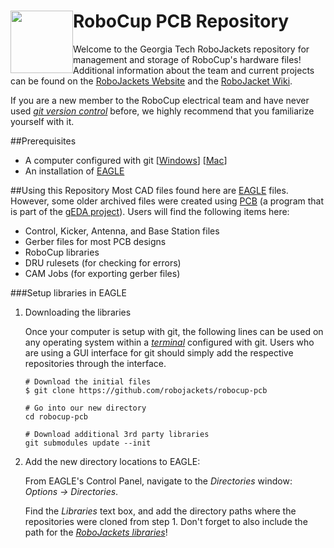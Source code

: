 <img src="https://dl.dropboxusercontent.com/s/ao3pe3n8npuxrfo/robobuzz-header.svg" height="100px" width="100px" style="float:left"/>RoboCup PCB Repository
===========
Welcome to the Georgia Tech RoboJackets repository for management and storage of RoboCup's hardware files! Additional information about the team and current projects can be found on the [RoboJackets Website](http://www.robojackets.org/teams/robocup/) and the [RoboJacket Wiki](http://wiki.robojackets.org/w/RoboCup).

If you are a new member to the RoboCup electrical team and have never used *[git version control](http://git-scm.com/)* before, we highly recommend that you familiarize yourself with it.

##Prerequisites
- A computer configured with git [[Windows](https://windows.github.com)] [[Mac](https://mac.github.com/)]
- An installation of [EAGLE](http://www.cadsoftusa.com/)

##Using this Repository
Most CAD files found here are [EAGLE](http://www.cadsoftusa.com/) files. However, some older archived files were created using [PCB](http://pcb.geda-project.org) (a program that is part of the [gEDA project](http://www.geda-project.org)). Users will find the following items here:
- Control, Kicker, Antenna, and Base Station files
- Gerber files for most PCB designs
- RoboCup libraries
- DRU rulesets (for checking for errors)
- CAM Jobs (for exporting gerber files)


###Setup libraries in EAGLE

1. Downloading the libraries

	Once your computer is setup with git, the following lines can be used on any operating system within a *[terminal](http://en.wikipedia.org/wiki/Computer_terminal)* configured with git. Users who are using a GUI interface for git should simply add the respective repositories through the interface.
	
	```shell
    # Download the initial files
	$ git clone https://github.com/robojackets/robocup-pcb

    # Go into our new directory
    cd robocup-pcb

    # Download additional 3rd party libraries
    git submodules update --init
	``` 
2. Add the new directory locations to EAGLE:

	From EAGLE's Control Panel, navigate to the *Directories* window: *Options -> Directories*. 
    
    Find the *Libraries* text box, and add the directory paths where the repositories were cloned from step 1. Don't forget to also include the path for the *[RoboJackets libraries](https://github.com/jjones646/robocup-pcb/tree/master/parts-libraries)*!


